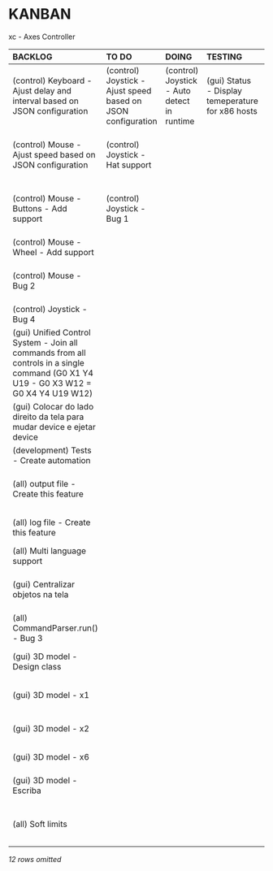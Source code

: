 # KANBAN
xc - Axes Controller

|**BACKLOG**                                                                                                                         |**TO DO**                                                   |**DOING**                                  |**TESTING**                                      |**DONE**                                                                 |
|:-----------------------------------------------------------------------------------------------------------------------------------|:-----------------------------------------------------------|:------------------------------------------|:------------------------------------------------|:------------------------------------------------------------------------|
|(control) Keyboard - Ajust delay and interval based on JSON configuration                                                           |(control) Joystick - Ajust speed based on JSON configuration|(control) Joystick - Auto detect in runtime|(gui) Status - Display temeperature for x86 hosts|(gui) Screen saver - Add screen saver function                           |
|(control) Mouse - Ajust speed based on JSON configuration                                                                           |(control) Joystick - Hat support                            |                                           |                                                 |(control) All - Run "endup" sequence when eject or terminate xc.         |
|(control) Mouse - Buttons - Add support                                                                                             |(control) Joystick - Bug 1                                  |                                           |                                                 |(control) Touch - Ajust delay and interval based on JSON configuration   |
|(control) Mouse - Wheel - Add support                                                                                               |                                                            |                                           |                                                 |(control) Touch - Add support                                            |
|(control) Mouse - Bug 2                                                                                                             |                                                            |                                           |                                                 |(all) Session - Auto detect connected devices                            |
|(control) Joystick - Bug 4                                                                                                          |                                                            |                                           |                                                 |(SO) Fix start up xc script                                              |
|(gui) Unified Control System - Join all commands from all controls in a single command (G0 X1 Y4 U19 - G0 X3 W12 = G0 X4 Y4 U19 W12)|                                                            |                                           |                                                 |(all) Show comments with different colors                                |
|(gui) Colocar do lado direito da tela para mudar device e ejetar device                                                             |                                                            |                                           |                                                 |(all) DeviceProperties - Add "endup" JSON section                        |
|(development) Tests - Create automation                                                                                             |                                                            |                                           |                                                 |(gui) Remove border                                                      |
|(all) output file - Create this feature                                                                                             |                                                            |                                           |                                                 |(SO) NRDP - Communication to server fails over HTTPS                     |
|(all) log file - Create this feature                                                                                                |                                                            |                                           |                                                 |(control) Keyboard - Auto detection                                      |
|(all) Multi language support                                                                                                        |                                                            |                                           |                                                 |(control) Mouse - Auto detection                                         |
|(gui) Centralizar objetos na tela                                                                                                   |                                                            |                                           |                                                 |(all) CommandParser - Parser comments                                    |
|(all) CommandParser.run() - Bug 3                                                                                                   |                                                            |                                           |                                                 |(hardware) Status LED - Blink program                                    |
|(gui) 3D model - Design class                                                                                                       |                                                            |                                           |                                                 |(hardware) Status LED - Cooling system                                   |
|(gui) 3D model - x1                                                                                                                 |                                                            |                                           |                                                 |(control) Joystick - Add support                                         |
|(gui) 3D model - x2                                                                                                                 |                                                            |                                           |                                                 |(control) Keyboard - Add support                                         |
|(gui) 3D model - x6                                                                                                                 |                                                            |                                           |                                                 |(control) Mouse - Add support                                            |
|(gui) 3D model - Escriba                                                                                                            |                                                            |                                           |                                                 |(SO) Sony DualShock 4 - Integration                                      |
|(all) Soft limits                                                                                                                   |                                                            |                                           |                                                 |(all) File check before open it - Configuration file                     |
*12 rows omitted*

